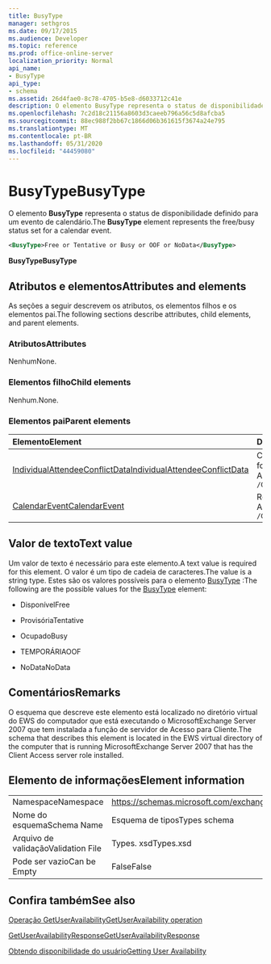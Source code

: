 ```yaml
---
title: BusyType
manager: sethgros
ms.date: 09/17/2015
ms.audience: Developer
ms.topic: reference
ms.prod: office-online-server
localization_priority: Normal
api_name:
- BusyType
api_type:
- schema
ms.assetid: 26d4fae0-8c78-4705-b5e8-d6033712c41e
description: O elemento BusyType representa o status de disponibilidade definido para um evento de calendário.
ms.openlocfilehash: 7c2d18c21156a8603d3caeeb796a56c5d8afcba5
ms.sourcegitcommit: 88ec988f2bb67c1866d06b361615f3674a24e795
ms.translationtype: MT
ms.contentlocale: pt-BR
ms.lasthandoff: 05/31/2020
ms.locfileid: "44459080"
---
```

# <a name="busytype"></a><span data-ttu-id="24b4d-103">BusyType</span><span class="sxs-lookup"><span data-stu-id="24b4d-103">BusyType</span></span>

<span data-ttu-id="24b4d-104">O elemento **BusyType** representa o status de disponibilidade definido para um evento de calendário.</span><span class="sxs-lookup"><span data-stu-id="24b4d-104">The **BusyType** element represents the free/busy status set for a calendar event.</span></span> 
  
```xml
<BusyType>Free or Tentative or Busy or OOF or NoData</BusyType>
```

 <span data-ttu-id="24b4d-105">**BusyType**</span><span class="sxs-lookup"><span data-stu-id="24b4d-105">**BusyType**</span></span>
## <a name="attributes-and-elements"></a><span data-ttu-id="24b4d-106">Atributos e elementos</span><span class="sxs-lookup"><span data-stu-id="24b4d-106">Attributes and elements</span></span>

<span data-ttu-id="24b4d-107">As seções a seguir descrevem os atributos, os elementos filhos e os elementos pai.</span><span class="sxs-lookup"><span data-stu-id="24b4d-107">The following sections describe attributes, child elements, and parent elements.</span></span>
  
### <a name="attributes"></a><span data-ttu-id="24b4d-108">Atributos</span><span class="sxs-lookup"><span data-stu-id="24b4d-108">Attributes</span></span>

<span data-ttu-id="24b4d-109">Nenhum</span><span class="sxs-lookup"><span data-stu-id="24b4d-109">None.</span></span>
  
### <a name="child-elements"></a><span data-ttu-id="24b4d-110">Elementos filho</span><span class="sxs-lookup"><span data-stu-id="24b4d-110">Child elements</span></span>

<span data-ttu-id="24b4d-111">Nenhum.</span><span class="sxs-lookup"><span data-stu-id="24b4d-111">None.</span></span>
  
### <a name="parent-elements"></a><span data-ttu-id="24b4d-112">Elementos pai</span><span class="sxs-lookup"><span data-stu-id="24b4d-112">Parent elements</span></span>

|<span data-ttu-id="24b4d-113">**Elemento**</span><span class="sxs-lookup"><span data-stu-id="24b4d-113">**Element**</span></span>|<span data-ttu-id="24b4d-114">**Descrição**</span><span class="sxs-lookup"><span data-stu-id="24b4d-114">**Description**</span></span>|
|:-----|:-----|
|[<span data-ttu-id="24b4d-115">IndividualAttendeeConflictData</span><span class="sxs-lookup"><span data-stu-id="24b4d-115">IndividualAttendeeConflictData</span></span>](individualattendeeconflictdata.md) <br/> |<span data-ttu-id="24b4d-116">Contém o status de disponibilidade de um usuário ou contato para uma janela de tempo que ocorre ao mesmo tempo que o tempo de reunião sugerido.</span><span class="sxs-lookup"><span data-stu-id="24b4d-116">Contains a user's or contact's free/busy status for a time window that occurs at the same time as the suggested meeting time.</span></span>  <br/> <span data-ttu-id="24b4d-117">A seguir está a expressão XPath para este elemento:</span><span class="sxs-lookup"><span data-stu-id="24b4d-117">The following is the XPath expression to this element:</span></span>  <br/>  `/GetUserAvailabilityResponse/SuggestionsResponse/SuggestionDayResultArray/SuggestionDayResult[i]/SuggestionArray/Suggestion[i]/AttendeeConflictDataArray/IndividualAttendeeConflictData` <br/> |
|[<span data-ttu-id="24b4d-118">CalendarEvent</span><span class="sxs-lookup"><span data-stu-id="24b4d-118">CalendarEvent</span></span>](calendarevent.md) <br/> |<span data-ttu-id="24b4d-119">Representa uma ocorrência de item de calendário exclusivo.</span><span class="sxs-lookup"><span data-stu-id="24b4d-119">Represents a unique calendar item occurrence.</span></span>  <br/> <span data-ttu-id="24b4d-120">A seguir está a expressão XPath para este elemento:</span><span class="sxs-lookup"><span data-stu-id="24b4d-120">The following is the XPath expression to this element:</span></span>  <br/>  `/GetUserAvailabilityResponse/FreeBusyResponseArray/FreeBusyResponse/FreeBusyView/CalendarEventArray/CalendarEvent[i]` <br/> |
   
## <a name="text-value"></a><span data-ttu-id="24b4d-121">Valor de texto</span><span class="sxs-lookup"><span data-stu-id="24b4d-121">Text value</span></span>

<span data-ttu-id="24b4d-122">Um valor de texto é necessário para este elemento.</span><span class="sxs-lookup"><span data-stu-id="24b4d-122">A text value is required for this element.</span></span> <span data-ttu-id="24b4d-123">O valor é um tipo de cadeia de caracteres.</span><span class="sxs-lookup"><span data-stu-id="24b4d-123">The value is a string type.</span></span> <span data-ttu-id="24b4d-124">Estes são os valores possíveis para o elemento [BusyType](busytype.md) :</span><span class="sxs-lookup"><span data-stu-id="24b4d-124">The following are the possible values for the [BusyType](busytype.md) element:</span></span> 
  
- <span data-ttu-id="24b4d-125">Disponível</span><span class="sxs-lookup"><span data-stu-id="24b4d-125">Free</span></span>
    
- <span data-ttu-id="24b4d-126">Provisória</span><span class="sxs-lookup"><span data-stu-id="24b4d-126">Tentative</span></span>
    
- <span data-ttu-id="24b4d-127">Ocupado</span><span class="sxs-lookup"><span data-stu-id="24b4d-127">Busy</span></span>
    
- <span data-ttu-id="24b4d-128">TEMPORÁRIA</span><span class="sxs-lookup"><span data-stu-id="24b4d-128">OOF</span></span>
    
- <span data-ttu-id="24b4d-129">NoData</span><span class="sxs-lookup"><span data-stu-id="24b4d-129">NoData</span></span>
    
## <a name="remarks"></a><span data-ttu-id="24b4d-130">Comentários</span><span class="sxs-lookup"><span data-stu-id="24b4d-130">Remarks</span></span>

<span data-ttu-id="24b4d-131">O esquema que descreve este elemento está localizado no diretório virtual do EWS do computador que está executando o MicrosoftExchange Server 2007 que tem instalada a função de servidor de Acesso para Cliente.</span><span class="sxs-lookup"><span data-stu-id="24b4d-131">The schema that describes this element is located in the EWS virtual directory of the computer that is running MicrosoftExchange Server 2007 that has the Client Access server role installed.</span></span>
  
## <a name="element-information"></a><span data-ttu-id="24b4d-132">Elemento de informações</span><span class="sxs-lookup"><span data-stu-id="24b4d-132">Element information</span></span>

|||
|:-----|:-----|
|<span data-ttu-id="24b4d-133">Namespace</span><span class="sxs-lookup"><span data-stu-id="24b4d-133">Namespace</span></span>  <br/> |https://schemas.microsoft.com/exchange/services/2006/types  <br/> |
|<span data-ttu-id="24b4d-134">Nome do esquema</span><span class="sxs-lookup"><span data-stu-id="24b4d-134">Schema Name</span></span>  <br/> |<span data-ttu-id="24b4d-135">Esquema de tipos</span><span class="sxs-lookup"><span data-stu-id="24b4d-135">Types schema</span></span>  <br/> |
|<span data-ttu-id="24b4d-136">Arquivo de validação</span><span class="sxs-lookup"><span data-stu-id="24b4d-136">Validation File</span></span>  <br/> |<span data-ttu-id="24b4d-137">Types. xsd</span><span class="sxs-lookup"><span data-stu-id="24b4d-137">Types.xsd</span></span>  <br/> |
|<span data-ttu-id="24b4d-138">Pode ser vazio</span><span class="sxs-lookup"><span data-stu-id="24b4d-138">Can be Empty</span></span>  <br/> |<span data-ttu-id="24b4d-139">False</span><span class="sxs-lookup"><span data-stu-id="24b4d-139">False</span></span>  <br/> |
   
## <a name="see-also"></a><span data-ttu-id="24b4d-140">Confira também</span><span class="sxs-lookup"><span data-stu-id="24b4d-140">See also</span></span>



[<span data-ttu-id="24b4d-141">Operação GetUserAvailability</span><span class="sxs-lookup"><span data-stu-id="24b4d-141">GetUserAvailability operation</span></span>](getuseravailability-operation.md)
  
[<span data-ttu-id="24b4d-142">GetUserAvailabilityResponse</span><span class="sxs-lookup"><span data-stu-id="24b4d-142">GetUserAvailabilityResponse</span></span>](getuseravailabilityresponse.md)


[<span data-ttu-id="24b4d-143">Obtendo disponibilidade do usuário</span><span class="sxs-lookup"><span data-stu-id="24b4d-143">Getting User Availability</span></span>](https://msdn.microsoft.com/library/d4133fcb-9b0f-4e6b-aadf-a389da83516a%28Office.15%29.aspx)


